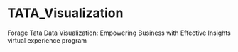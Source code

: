 # TATA_Visualization
Forage Tata Data Visualization: Empowering Business with Effective Insights virtual experience program

